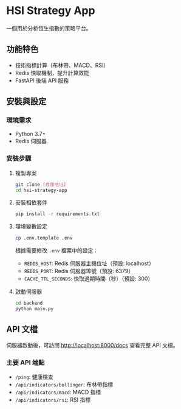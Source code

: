 # HSI Strategy App

一個用於分析恆生指數的策略平台。

## 功能特色

- 技術指標計算（布林帶、MACD、RSI）
- Redis 快取機制，提升計算效能
- FastAPI 後端 API 服務

## 安裝與設定

### 環境需求

- Python 3.7+
- Redis 伺服器

### 安裝步驟

1. 複製專案

   ```bash
   git clone [倉庫地址]
   cd hsi-strategy-app
   ```

2. 安裝相依套件

   ```bash
   pip install -r requirements.txt
   ```

3. 環境變數設定

   ```bash
   cp .env.template .env
   ```

   根據需要修改 `.env` 檔案中的設定：

   - `REDIS_HOST`: Redis 伺服器主機位址（預設: localhost）
   - `REDIS_PORT`: Redis 伺服器埠號（預設: 6379）
   - `CACHE_TTL_SECONDS`: 快取過期時間（秒）（預設: 300）

4. 啟動伺服器

   ```bash
   cd backend
   python main.py
   ```

## API 文檔

伺服器啟動後，可訪問 <http://localhost:8000/docs> 查看完整 API 文檔。

### 主要 API 端點

- `/ping`: 健康檢查
- `/api/indicators/bollinger`: 布林帶指標
- `/api/indicators/macd`: MACD 指標
- `/api/indicators/rsi`: RSI 指標
